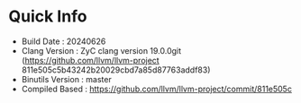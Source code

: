 # Quick Info
* Build Date : 20240626
* Clang Version : ZyC clang version 19.0.0git (https://github.com/llvm/llvm-project 811e505c5b43242b20029cbd7a85d87763addf83)
* Binutils Version : master
* Compiled Based : https://github.com/llvm/llvm-project/commit/811e505c

